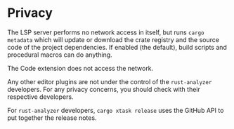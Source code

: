 # Privacy

The LSP server performs no network access in itself, but runs
`cargo metadata` which will update or download the crate registry and
the source code of the project dependencies. If enabled (the default),
build scripts and procedural macros can do anything.

The Code extension does not access the network.

Any other editor plugins are not under the control of the
`rust-analyzer` developers. For any privacy concerns, you should check
with their respective developers.

For `rust-analyzer` developers, `cargo xtask release` uses the GitHub
API to put together the release notes.
